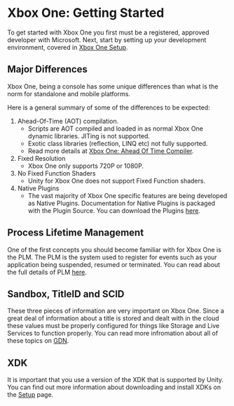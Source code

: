 Xbox One: Getting Started
=========================


To get started with Xbox One you first must be a registered, approved developer with Microsoft.  Next, start by setting up your development environment, covered in [Xbox One Setup](xboxone-setup).

Major Differences
-----------------

Xbox One, being a console has some unique differences than what is the norm for standalone and mobile platforms.  

Here is a general summary of some of the differences to be expected:

1. Ahead-Of-Time (AOT) compilation.
    * Scripts are AOT compiled and loaded in as normal Xbox One dynamic libraries. JITing is not supported.
    * Exotic class libraries (reflection, LINQ etc) not fully supported.
    * Read more details at [Xbox One: Ahead Of Time Compiler](xboxone-aot).
1. Fixed Resolution
    * Xbox One only supports 720P or 1080P.
1. No Fixed Function Shaders
    * Unity for Xbox One does not support Fixed Function shaders.
1. Native Plugins
    * The vast majority of Xbox One specific features are being developed as Native Plugins.  Documentation for Native Plugins is packaged with the Plugin Source.  You can download the Plugins [here](https://sites.google.com/a/unity3d.com/xbox-one-alpha/builds).

Process Lifetime Management
---------------------------

One of the first concepts you should become familiar with for Xbox One is the PLM.  The PLM is the system used to register for events such as your application being suspended, resumed or terminated.  You can read about the full details of PLM [here](xboxone-xboxoneplm).

Sandbox, TitleID and SCID
-------------------------

These three pieces of information are very important on Xbox One.  Since a great deal of information about a title is stored and dealt with in the cloud these values must be properly configured for things like Storage and Live Services to function properly.
You can read more infromation about all of these topics on [GDN](https://developer.xboxlive.com/en-US/Platform/Pages/home.aspx).

XDK
---

It is important that you use a version of the XDK that is supported by Unity.  You can find out more information about downloading and install XDKs on the [Setup](xboxone-setup) page.
